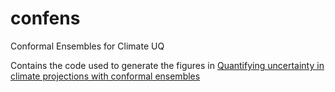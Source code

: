 # confens
Conformal Ensembles for Climate UQ


Contains the code used to generate the figures in [Quantifying uncertainty in climate projections with conformal ensembles](https://arxiv.org/abs/2408.06642)
